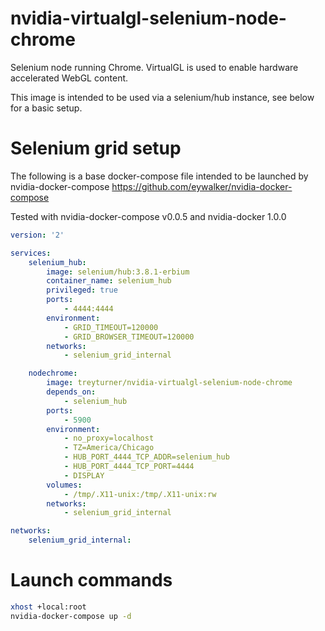# nvidia-virtualgl-selenium-node-chrome
Selenium node running Chrome.
VirtualGL is used to enable hardware accelerated WebGL content.

This image is intended to be used via a selenium/hub instance, see below for a basic setup.

# Selenium grid setup

The following is a base docker-compose file intended to be launched by nvidia-docker-compose https://github.com/eywalker/nvidia-docker-compose

Tested with nvidia-docker-compose v0.0.5 and nvidia-docker 1.0.0

```yaml
version: '2'

services:
    selenium_hub:
        image: selenium/hub:3.8.1-erbium
        container_name: selenium_hub
        privileged: true
        ports:
            - 4444:4444
        environment:
            - GRID_TIMEOUT=120000
            - GRID_BROWSER_TIMEOUT=120000
        networks:
            - selenium_grid_internal

    nodechrome:
        image: treyturner/nvidia-virtualgl-selenium-node-chrome
        depends_on:
            - selenium_hub
        ports:
            - 5900
        environment:
            - no_proxy=localhost
            - TZ=America/Chicago
            - HUB_PORT_4444_TCP_ADDR=selenium_hub
            - HUB_PORT_4444_TCP_PORT=4444
            - DISPLAY
        volumes:
            - /tmp/.X11-unix:/tmp/.X11-unix:rw
        networks:
            - selenium_grid_internal

networks:
    selenium_grid_internal:
```

# Launch commands
```bash
xhost +local:root
nvidia-docker-compose up -d
```
